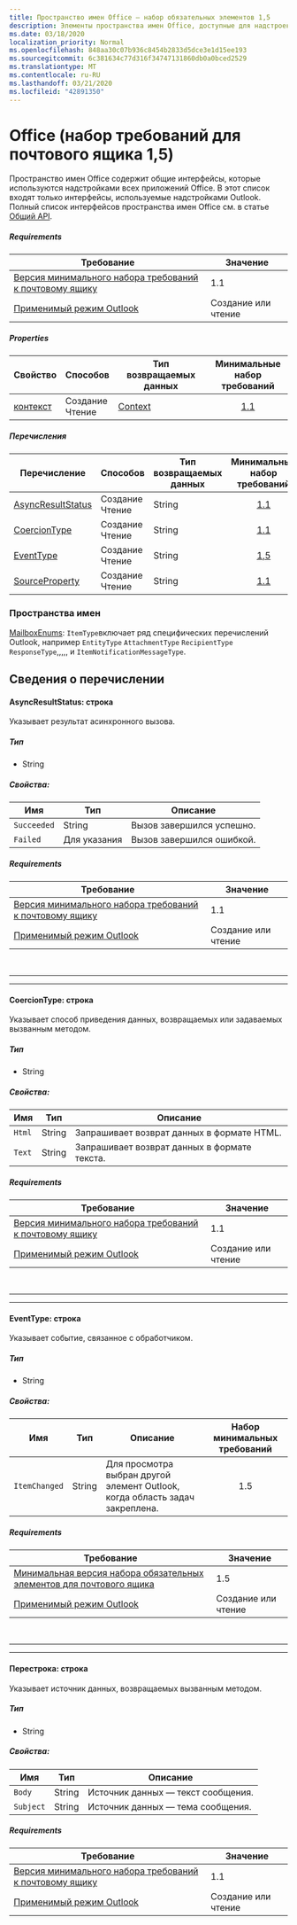 ```yaml
---
title: Пространство имен Office — набор обязательных элементов 1,5
description: Элементы пространства имен Office, доступные для надстроек Outlook с помощью набора требований API почтовых ящиков 1,5.
ms.date: 03/18/2020
localization_priority: Normal
ms.openlocfilehash: 848aa30c07b936c8454b2833d5dce3e1d15ee193
ms.sourcegitcommit: 6c381634c77d316f34747131860db0a0bced2529
ms.translationtype: MT
ms.contentlocale: ru-RU
ms.lasthandoff: 03/21/2020
ms.locfileid: "42891350"
---
```

# <a name="office-mailbox-requirement-set-15"></a>Office (набор требований для почтового ящика 1,5)

Пространство имен Office содержит общие интерфейсы, которые используются надстройками всех приложений Office. В этот список входят только интерфейсы, используемые надстройками Outlook. Полный список интерфейсов пространства имен Office см. в статье [Общий API](/javascript/api/office).

##### <a name="requirements"></a>Requirements

|Требование| Значение|
|---|---|
|[Версия минимального набора требований к почтовому ящику](../../requirement-sets/outlook-api-requirement-sets.md)| 1.1|
|[Применимый режим Outlook](../../../outlook/outlook-add-ins-overview.md#extension-points)| Создание или чтение|

##### <a name="properties"></a>Properties

| Свойство | Способов | Тип возвращаемых данных | Минимальные<br>набор требований |
|---|---|---|:---:|
| [контекст](office.context.md) | Создание<br>Чтение | [Context](/javascript/api/office/office.context?view=outlook-js-1.5) | [1.1](../requirement-set-1.1/outlook-requirement-set-1.1.md) |

##### <a name="enumerations"></a>Перечисления

| Перечисление | Способов | Тип возвращаемых данных | Минимальные<br>набор требований |
|---|---|---|:---:|
| [AsyncResultStatus](#asyncresultstatus-string) | Создание<br>Чтение | String | [1.1](../requirement-set-1.1/outlook-requirement-set-1.1.md) |
| [CoercionType](#coerciontype-string) | Создание<br>Чтение | String | [1.1](../requirement-set-1.1/outlook-requirement-set-1.1.md) |
| [EventType](#eventtype-string) | Создание<br>Чтение | String | [1,5](../requirement-set-1.5/outlook-requirement-set-1.5.md) |
| [SourceProperty](#sourceproperty-string) | Создание<br>Чтение | String | [1.1](../requirement-set-1.1/outlook-requirement-set-1.1.md) |

### <a name="namespaces"></a>Пространства имен

[MailboxEnums](/javascript/api/outlook/office.mailboxenums.attachmentcontentformat?view=outlook-js-1.5): `ItemType`включает ряд специфических перечислений Outlook, например `EntityType` `AttachmentType` `RecipientType` `ResponseType`,,,,, и `ItemNotificationMessageType`.

## <a name="enumeration-details"></a>Сведения о перечислении

#### <a name="asyncresultstatus-string"></a>AsyncResultStatus: строка

Указывает результат асинхронного вызова.

##### <a name="type"></a>Тип

*   String

##### <a name="properties"></a>Свойства:

|Имя| Тип| Описание|
|---|---|---|
|`Succeeded`| String|Вызов завершился успешно.|
|`Failed`| Для указания|Вызов завершился ошибкой.|

##### <a name="requirements"></a>Requirements

|Требование| Значение|
|---|---|
|[Версия минимального набора требований к почтовому ящику](../../requirement-sets/outlook-api-requirement-sets.md)| 1.1|
|[Применимый режим Outlook](../../../outlook/outlook-add-ins-overview.md#extension-points)| Создание или чтение|

<br>

---
---

#### <a name="coerciontype-string"></a>CoercionType: строка

Указывает способ приведения данных, возвращаемых или задаваемых вызванным методом.

##### <a name="type"></a>Тип

*   String

##### <a name="properties"></a>Свойства:

|Имя| Тип| Описание|
|---|---|---|
|`Html`| String|Запрашивает возврат данных в формате HTML.|
|`Text`| String|Запрашивает возврат данных в формате текста.|

##### <a name="requirements"></a>Requirements

|Требование| Значение|
|---|---|
|[Версия минимального набора требований к почтовому ящику](../../requirement-sets/outlook-api-requirement-sets.md)| 1.1|
|[Применимый режим Outlook](../../../outlook/outlook-add-ins-overview.md#extension-points)| Создание или чтение|

<br>

---
---

#### <a name="eventtype-string"></a>EventType: строка

Указывает событие, связанное с обработчиком.

##### <a name="type"></a>Тип

*   String

##### <a name="properties"></a>Свойства:

| Имя | Тип | Описание | Набор минимальных требований |
|---|---|---|:---:|
|`ItemChanged`| String | Для просмотра выбран другой элемент Outlook, когда область задач закреплена. | 1.5 |

##### <a name="requirements"></a>Requirements

|Требование| Значение|
|---|---|
|[Минимальная версия набора обязательных элементов для почтового ящика](../../requirement-sets/outlook-api-requirement-sets.md)| 1.5 |
|[Применимый режим Outlook](../../../outlook/outlook-add-ins-overview.md#extension-points)| Создание или чтение |

<br>

---
---

#### <a name="sourceproperty-string"></a>Перестрока: строка

Указывает источник данных, возвращаемых вызванным методом.

##### <a name="type"></a>Тип

*   String

##### <a name="properties"></a>Свойства:

|Имя| Тип| Описание|
|---|---|---|
|`Body`| String|Источник данных — текст сообщения.|
|`Subject`| String|Источник данных — тема сообщения.|

##### <a name="requirements"></a>Requirements

|Требование| Значение|
|---|---|
|[Версия минимального набора требований к почтовому ящику](../../requirement-sets/outlook-api-requirement-sets.md)| 1.1|
|[Применимый режим Outlook](../../../outlook/outlook-add-ins-overview.md#extension-points)| Создание или чтение|
